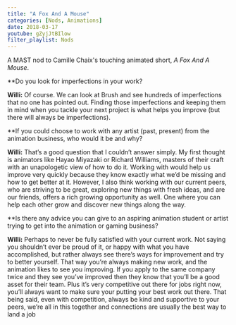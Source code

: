 ```yaml
---
title: "A Fox And A Mouse"
categories: [Nods, Animations]
date: 2018-03-17
youtube: gZyjJtBIlow
filter_playlist: Nods
---
```


A MAST nod to Camille Chaix's touching animated short, _A Fox And A Mouse_.

**Do you look for imperfections in your work?

**Willi:** Of course. We can look at Brush and see hundreds of imperfections that no one has pointed out. Finding those imperfections and keeping them in mind when you tackle your next project is what helps you improve (but there will always be imperfections).

**If you could choose to work with any artist (past, present) from the animation business, who would it be and why?

**Willi:** That’s a good question that I couldn’t answer simply. My first thought is animators like Hayao Miyazaki or Richard Williams, masters of their craft with an unapologetic view of how to do it. Working with would help us improve very quickly because they know exactly what we’d be missing and how to get better at it. However, I also think working with our current peers, who are striving to be great, exploring new things with fresh ideas, and are our friends, offers a rich growing opportunity as well. One where you can help each other grow and discover new things along the way. 
 
**Is there any advice you can give to an aspiring animation student or artist trying to get into the animation or gaming business?

**Willi:** Perhaps to never be fully satisfied with your current work. Not saying you shouldn’t ever be proud of it, or happy with what you have accomplished, but rather always see there’s ways for improvement and try to better yourself. That way you’re always making new work, and the animation likes to see you improving. If you apply to the same company twice and they see you’ve improved then they know that you’ll be a good asset for their team. Plus it’s very competitive out there for jobs right now, you’ll always want to make sure your putting your best work out there. That being said, even with competition, always be kind and supportive to your peers, we’re all in this together and connections are usually the best way to land a job
